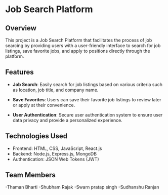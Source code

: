# Job Search Platform

## Overview

This project is a Job Search Platform that facilitates the process of job searcing by providing users with a user-friendly interface to search for job listings, save favorite jobs, and apply to positions directly through the platform.

## Features

- **Job Search**: Easily search for job listings based on various criteria such as location, job title, and company name.

- **Save Favorites**: Users can save their favorite job listings to review later or apply at their convenience.

- **User Authentication**: Secure user authentication system to ensure user data privacy and provide a personalized experience.

## Technologies Used

- Frontend: HTML, CSS, JavaScript, React.js
- Backend: Node.js, Express.js, MongoDB
- Authentication: JSON Web Tokens (JWT)

## Team Members
-Thaman Bharti 
-Shubham Rajak
-Swarn pratap singh
-Sudhanshu Ranjan
